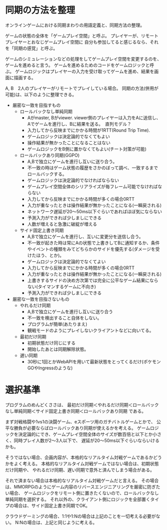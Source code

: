 # 同期の方法を整理

オンラインゲームにおける同期まわりの用語定義と、同期方法の整理。

ゲームの状態の全体を「ゲームプレイ空間」と呼ぶ。
プレイヤーが、リモートプレイヤーとおなじゲームプレイ空間に
自分も参加してると感じるなら、それを「同期の感覚」と呼ぶ。

ゲームのシミュレーションなどの処理をしてゲームプレイ空間を変更するのを、
ゲームを進めると言う。
ゲームを進めるためのコードをゲームロジックと呼ぶ。
ゲームロジックはプレイヤーの入力を受け取ってゲームを進め、結果を画面に描画する。


A, B　2人のプレイヤーがリモートでプレイしている場合。
同期の方法(併用が可能)は、以下のように整理できる。

- 厳密な一致を目指すもの
  - ロールバックなし単純同期
    - Aがmaster, Bがviewer. viewer側のプレイヤーは入力をAに送信し、Aでゲームを進行し、Bに結果を送る。　直列モデル？
    - 入力してから反映までにかかる時間が1RTT(Round Trip Time).
    - ゲームロジックは決定論的でなくてもよい
    - 操作結果が無かったことになることはない
    - ゲームロジックをB側に置かなくてもよい(チート対策が可能)
  - ロールバックあり同期(GGPO)
    - A,Bで独立にゲームを進行し互いに送り合う。
    - 不一致の時はゲーム状態の履歴をさかのぼって調べ、一致するまでロールバックする。
    - ゲームロジックは決定論的でなければならない
    - ゲームプレイ空間全体のシリアライズが毎フレーム可能でなければならない
    - 入力してから反映までにかかる時間が多くの場合0RTT
    - 入力が重なったときは操作結果が無かったことになる(一瞬戻される)
    - ネットワーク遅延が20〜50ms以下ぐらいであればほぼ気にならない
    - 予測入力ができれば少しましにできる
    - 人数が増えると急激に破綻が増える
  - サイド固定上書き同期
    - A,Bで独立にゲームを進行し、互いに変更分を送信し合う。
    - 不一致が起きた時は常にAの状態で上書きしてBに通知するか、条件やイベントの種類をみてどちらかのサイドを優先する(ダメージを受けたほう、とか)。
    - ゲームロジックは決定論的でなくてよい
    - 入力してから反映までにかかる時間が多くの場合0RTT
    - 入力が重なったときは操作結果が無かったことになる(一瞬戻される)
    - 上書きするサイドの決め方次第では完全に公平なゲーム結果にならない(タイマンするゲームに不向き)  
    - 予測入力ができれば少しましにできる
- 厳密な一致を目指さないもの
  - やれるだけ同期
    - A,Bで独立にゲームを進行し互いに送り合う
    - 不一致を検出すること自体をしない。
    - プログラムが簡単(あたりまえ)
    - 観戦モードのようにプレイしないクライアントなどに向いてる。
  - 最初だけ同期
    - 初期状態だけ同じにする
    - 開始したあとは同期解除状態。
  - 遅い同期
    - 30秒に1回とかWebAPIを用いて最新状態をとってくるだけ(ポケモンGOやIngressのような)

# 選択基準

プログラムのめんどくささは、
最初だけ同期＜やれるだけ同期＜ロールバックなし単純同期＜サイド固定上書き同期＜ロールバックあり同期
である。

まず対戦格闘や1vs1の決闘ゲーム、eスポーツ用のガチバトルゲームとかで、
公平な勝負が必要ならばロールバックあり同期が使えるかを考える。
ゲームロジックを決定論的にでき、ゲームプレイ空間全体のサイズが数百倍と以下とか小さく、同時プレイ人数が2〜3人以下で、
遅延が20〜50ms以下ぐらいならいけるかも。

そうではない場合、企画内容が、本格的なリアルタイム対戦ゲームであるかどうかをよく考える。
本格的なリアルタイム対戦ゲームではない場合は、初期状態だけ同期や、
やれるだけ同期、遅い同期で意外と済んでしまう場合がある。


それで済まない場合は本格的なリアルタイム対戦ゲームだと言える。
その場合は、MMORPGのようにゲーム内容のリバースエンジニアリングを厳密に防ぎたい場合、
ゲームロジックをリモート側に置きたくないので、ロールバックなし単純同期を選択する。
それ以外の、クライアント側にロジックを全部置くタイプの場合は、サイド固定上書き同期でOK。

クラウドゲーミングの場合、1:1や1:Nの場合は上記のことを一切考える必要がない。
N:Nの場合は、上記と同じように考える。


